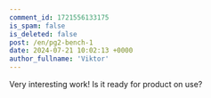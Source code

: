 ```yaml
---
comment_id: 1721556133175
is_spam: false
is_deleted: false
post: /en/pg2-bench-1
date: 2024-07-21 10:02:13 +0000
author_fullname: 'Viktor'
---
```


Very interesting work!
Is it ready for product on use?
